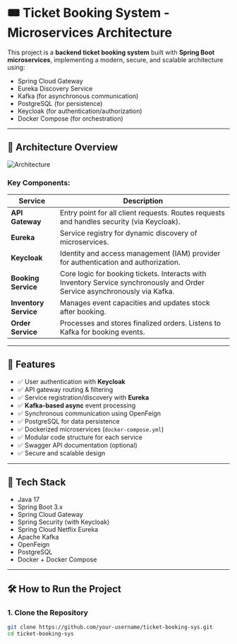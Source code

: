 # 🎟️ Ticket Booking System - Microservices Architecture

This project is a **backend ticket booking system** built with **Spring Boot microservices**, implementing a modern, secure, and scalable architecture using:

- Spring Cloud Gateway
- Eureka Discovery Service
- Kafka (for asynchronous communication)
- PostgreSQL (for persistence)
- Keycloak (for authentication/authorization)
- Docker Compose (for orchestration)

---

## 📌 Architecture Overview

![Architecture](https://github.com/your-username/ticket-booking-sys/assets/architecture-diagram.png) <!-- Replace with actual link or embed -->

### Key Components:
| Service             | Description |
|---------------------|-------------|
| **API Gateway**     | Entry point for all client requests. Routes requests and handles security (via Keycloak). |
| **Eureka**          | Service registry for dynamic discovery of microservices. |
| **Keycloak**        | Identity and access management (IAM) provider for authentication and authorization. |
| **Booking Service** | Core logic for booking tickets. Interacts with Inventory Service synchronously and Order Service asynchronously via Kafka. |
| **Inventory Service** | Manages event capacities and updates stock after booking. |
| **Order Service**   | Processes and stores finalized orders. Listens to Kafka for booking events. |

---

## 🚀 Features

- ✅ User authentication with **Keycloak**
- ✅ API gateway routing & filtering
- ✅ Service registration/discovery with **Eureka**
- ✅ **Kafka-based async** event processing
- ✅ Synchronous communication using OpenFeign
- ✅ PostgreSQL for data persistence
- ✅ Dockerized microservices (`docker-compose.yml`)
- ✅ Modular code structure for each service
- ✅ Swagger API documentation (optional)
- ✅ Secure and scalable design

---

## 🧱 Tech Stack

- Java 17
- Spring Boot 3.x
- Spring Cloud Gateway
- Spring Security (with Keycloak)
- Spring Cloud Netflix Eureka
- Apache Kafka
- OpenFeign
- PostgreSQL
- Docker + Docker Compose

---

## 🛠️ How to Run the Project

### 1. Clone the Repository
```bash
git clone https://github.com/your-username/ticket-booking-sys.git
cd ticket-booking-sys
